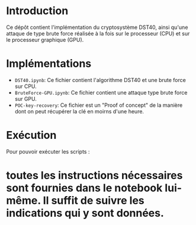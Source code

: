 # Introduction

Ce dépôt contient l'implémentation du cryptosystème DST40, ainsi qu'une attaque de type brute force réalisée à la fois sur le processeur (CPU) et sur le processeur graphique (GPU).

# Implémentations 

* `DST40.ipynb`: Ce fichier contient l'algorithme DST40 et une brute force sur CPU.
* `BruteForce-GPU.ipynb`: Ce fichier contient une attaque type brute force sur GPU.
* `POC-key-recovery`: Ce fichier est un "Proof of concept" de la manière dont on peut récupérer la clé en moirns d'une heure.



# Exécution 

Pour pouvoir exécuter les scripts :

# toutes les instructions nécessaires sont fournies dans le notebook lui-même. Il suffit de suivre les indications qui y sont données.
